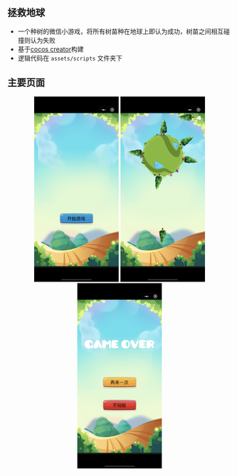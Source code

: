 ## 拯救地球

- 一个种树的微信小游戏，将所有树苗种在地球上即认为成功，树苗之间相互碰撞则认为失败
- 基于[cocos creator](https://www.cocos.com/)构建
- 逻辑代码在 `assets/scripts` 文件夹下

## 主要页面

<div align="center">
<img src="https://raw.githubusercontent.com/wispedia/save_earth/master/snapshot/begain.png" height="416" width="190" >

<img src="https://raw.githubusercontent.com/wispedia/save_earth/master/snapshot/gaming.png" height="416" width="190" >

<img src="https://raw.githubusercontent.com/wispedia/save_earth/master/snapshot/game_over.png" height="416" width="190" >

 </div>

